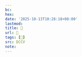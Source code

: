 ```yaml
---
bc:
hex:
date: '2025-10-13T10:28:18+08:00'
lastmod:
title: 􅤼
url: 􅤼
tags: [𧟨]
src: DCCV
note:
---
```

